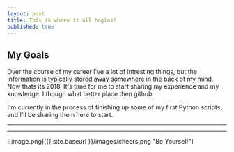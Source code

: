 ```yaml
---
layout: post
title: This is where it all begins!
published: true
---
```


## My Goals

Over the course of my career I've a lot of intresting things, but the information is typically stored away somewhere in the back of my mind.  Now thats its 2018, It's time for me to start sharing my experience and my knowledge.  I though what better place then github.

I'm currently in the process of finishing up some of my first Python scripts, and I'll be sharing them here to start. 


----
****
![image.png]({{ site.baseurl }}/images/cheers.png "Be Yourself")
